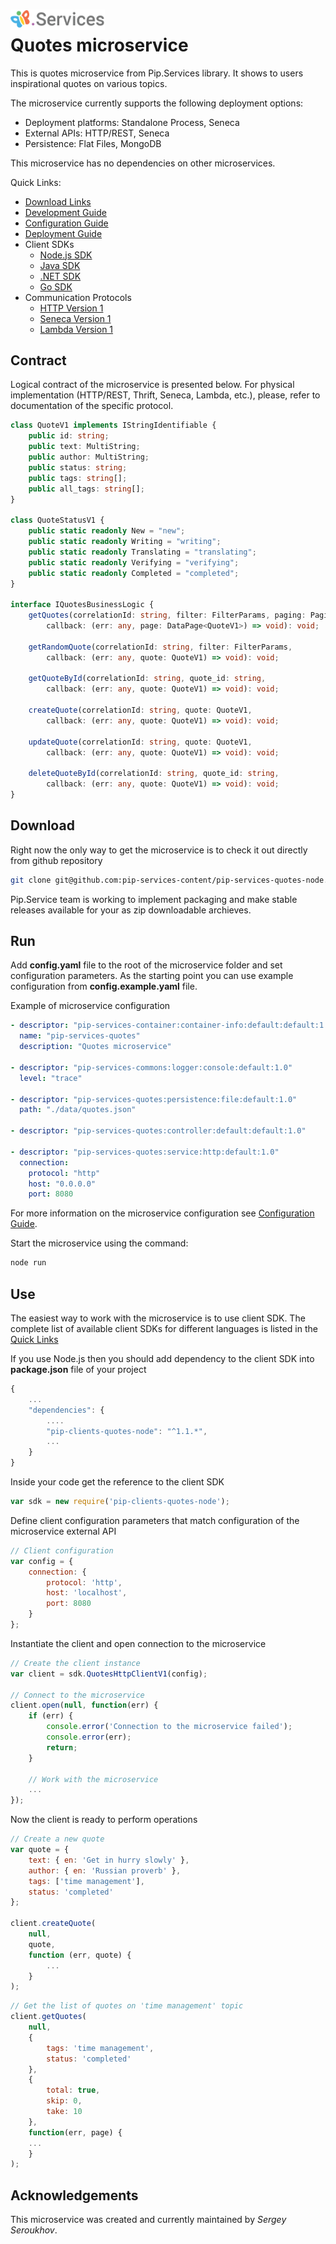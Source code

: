 # <img src="https://github.com/pip-services/pip-services/raw/master/design/Logo.png" alt="Pip.Services Logo" style="max-width:30%"> <br/> Quotes microservice

This is quotes microservice from Pip.Services library. 
It shows to users inspirational quotes on various topics.

The microservice currently supports the following deployment options:
* Deployment platforms: Standalone Process, Seneca
* External APIs: HTTP/REST, Seneca
* Persistence: Flat Files, MongoDB

This microservice has no dependencies on other microservices.

<a name="links"></a> Quick Links:

* [Download Links](doc/Downloads.md)
* [Development Guide](doc/Development.md)
* [Configuration Guide](doc/Configuration.md)
* [Deployment Guide](doc/Deployment.md)
* Client SDKs
  - [Node.js SDK](https://github.com/pip-services/pip-clients-quotes-node)
  - [Java SDK](https://github.com/pip-services/pip-clients-quotes-java)
  - [.NET SDK](https://github.com/pip-services/pip-clients-quotes-dotnet)
  - [Go SDK](https://github.com/pip-services/pip-clients-quotes-go)
* Communication Protocols
  - [HTTP Version 1](doc/HttpProtocolV1.md)
  - [Seneca Version 1](doc/SenecaProtocolV1.md)
  - [Lambda Version 1](doc/LambdaProtocolV1.md)

## Contract

Logical contract of the microservice is presented below. For physical implementation (HTTP/REST, Thrift, Seneca, Lambda, etc.),
please, refer to documentation of the specific protocol.

```typescript
class QuoteV1 implements IStringIdentifiable {
    public id: string;
    public text: MultiString;
    public author: MultiString;
    public status: string;
    public tags: string[];
    public all_tags: string[];
}

class QuoteStatusV1 {
    public static readonly New = "new";
    public static readonly Writing = "writing";
    public static readonly Translating = "translating";
    public static readonly Verifying = "verifying";
    public static readonly Completed = "completed";
}

interface IQuotesBusinessLogic {
    getQuotes(correlationId: string, filter: FilterParams, paging: PagingParams, 
        callback: (err: any, page: DataPage<QuoteV1>) => void): void;

    getRandomQuote(correlationId: string, filter: FilterParams, 
        callback: (err: any, quote: QuoteV1) => void): void;

    getQuoteById(correlationId: string, quote_id: string, 
        callback: (err: any, quote: QuoteV1) => void): void;

    createQuote(correlationId: string, quote: QuoteV1, 
        callback: (err: any, quote: QuoteV1) => void): void;

    updateQuote(correlationId: string, quote: QuoteV1, 
        callback: (err: any, quote: QuoteV1) => void): void;

    deleteQuoteById(correlationId: string, quote_id: string,
        callback: (err: any, quote: QuoteV1) => void): void;
}
```

## Download

Right now the only way to get the microservice is to check it out directly from github repository
```bash
git clone git@github.com:pip-services-content/pip-services-quotes-node.git
```

Pip.Service team is working to implement packaging and make stable releases available for your 
as zip downloadable archieves.

## Run

Add **config.yaml** file to the root of the microservice folder and set configuration parameters.
As the starting point you can use example configuration from **config.example.yaml** file. 

Example of microservice configuration
```yaml
- descriptor: "pip-services-container:container-info:default:default:1.0"
  name: "pip-services-quotes"
  description: "Quotes microservice"

- descriptor: "pip-services-commons:logger:console:default:1.0"
  level: "trace"

- descriptor: "pip-services-quotes:persistence:file:default:1.0"
  path: "./data/quotes.json"

- descriptor: "pip-services-quotes:controller:default:default:1.0"

- descriptor: "pip-services-quotes:service:http:default:1.0"
  connection:
    protocol: "http"
    host: "0.0.0.0"
    port: 8080
```
 
For more information on the microservice configuration see [Configuration Guide](Configuration.md).

Start the microservice using the command:
```bash
node run
```

## Use

The easiest way to work with the microservice is to use client SDK. 
The complete list of available client SDKs for different languages is listed in the [Quick Links](#links)

If you use Node.js then you should add dependency to the client SDK into **package.json** file of your project
```javascript
{
    ...
    "dependencies": {
        ....
        "pip-clients-quotes-node": "^1.1.*",
        ...
    }
}
```

Inside your code get the reference to the client SDK
```javascript
var sdk = new require('pip-clients-quotes-node');
```

Define client configuration parameters that match configuration of the microservice external API
```javascript
// Client configuration
var config = {
    connection: {
        protocol: 'http',
        host: 'localhost', 
        port: 8080
    }
};
```

Instantiate the client and open connection to the microservice
```javascript
// Create the client instance
var client = sdk.QuotesHttpClientV1(config);

// Connect to the microservice
client.open(null, function(err) {
    if (err) {
        console.error('Connection to the microservice failed');
        console.error(err);
        return;
    }
    
    // Work with the microservice
    ...
});
```

Now the client is ready to perform operations
```javascript
// Create a new quote
var quote = {
    text: { en: 'Get in hurry slowly' },
    author: { en: 'Russian proverb' },
    tags: ['time management'],
    status: 'completed'
};

client.createQuote(
    null,
    quote,
    function (err, quote) {
        ...
    }
);
```

```javascript
// Get the list of quotes on 'time management' topic
client.getQuotes(
    null,
    {
        tags: 'time management',
        status: 'completed'
    },
    {
        total: true,
        skip: 0,
        take: 10
    },
    function(err, page) {
    ...    
    }
);
```    

## Acknowledgements

This microservice was created and currently maintained by *Sergey Seroukhov*.
